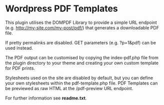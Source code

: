 Wordpress PDF Templates
=====================

This plugin utilises the DOMPDF Library to provide a simple URL endpoint (e.g. http://my-site.com/my-post/pdf/) that generates a downloadable PDF file.

If pretty permalinks are disabled. GET parameters (e.g. ?p=1&pdf) can be used instead.

The PDF output can be customised by copying the index-pdf.php file from the plugin directory to your theme and creating your own custom template for PDF prints.

Stylesheets used on the site are disabled by default, but you can define your
own stylesheets within the pdf-template.php file. PDF Templates can be
previewed as raw HTML at the /pdf-preview URL endpoint.

For further information see **readme.txt**.

